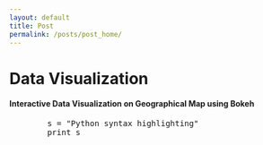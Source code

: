 ```yaml
---
layout: default
title: Post
permalink: /posts/post_home/
---
```



<div class="col-auto">
  <h1> Data Visualization </h1>

  <div class="row">
    <div class="col-auto">
      <h4> Interactive Data Visualization on Geographical Map using Bokeh </h4>
      <pre>
        s = "Python syntax highlighting"
        print s
      </pre>
    </div>
  </div>

</div>






